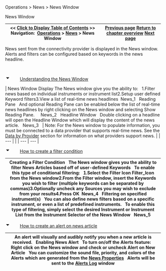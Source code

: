 ﻿


Operations \> News \> News Window






















News Window







| \<\< [Click to Display Table of Contents](news_window.md) \>\> **Navigation:**     [Operations](operations-1.md) \> [News](news-1.md) \> News Window | [Previous page](news-1.md) [Return to chapter overview](news-1.md) [Next page](news_properties-1.md) |
| --- | --- |














News sent from the connectivity provider is displayed in the News window. Alerts and filters can be configured based on keywords in the news headline.


 


![tog_minus](tog_minus-1.gif)        [Understanding the News Window](javascript:HMToggle('toggle','UnderstandingTheNewsWindow','UnderstandingTheNewsWindow_ICON'))




| News Window Display The News window give you the ability to:   1\.Filter news based on individual instruments or instrument list2\.Setup user defined Keyword filters3\.View a list of real\-time news headlines  News_1   Reading Pane   And optional Reading Pane can be enabled below the list of real\-time news headlines by right clicking on the News window and selecting Show Reading Pane.     News_2   Headline Window   Double clicking on a headline will open the Headline Window which will display the content of the news article.   News_3     | Note: For the News window to populate information, you must be connected to a data provider that supports real\-time news. See the [Data by Provider](data_by_provider-1.md) section for information on what providers support news. | | --- | |
| --- | --- |



![tog_minus](tog_minus-1.gif)        [How to create a filter condition](javascript:HMToggle('toggle','HowToCreateAFilterCondition','HowToCreateAFilterCondition_ICON'))




| Creating a Filter Condition   The News window gives you the ability to filter News Articles based off of user\-defined Keywords   To enable this type of conditional filtering:    1\.Select the Filter Icon Filter_Icon  from the News window2\.From the Filter window, insert the Keywords you wish to filter (multiple keywords can be separated by commas)3\.Optionally uncheck any Sources you may wish to exclude from your results4\.Press OK  News_4   Filtering on specified instrument(s)   You can also define news filters based on a specific instrument, or even a list of predefined instruments.   To enable this type of filtering, simply select the desired Instrument or Instrument List from the Instrument Selector of the News Window   News_5 |
| --- |



![tog_minus](tog_minus-1.gif)        [How to create an alert on news article](javascript:HMToggle('toggle','HowToCreateAnAlertOnNewsArticle','HowToCreateAnAlertOnNewsArticle_ICON'))




| An alert will visually and audibly notify you when a new article is received.    Enabling News Alert   To turn on/off the Alerts feature:   Right click on the News window and check or uncheck Alert on New Article    You can customize the sound file, priority, and colors of the Alerts which are generated from the [News Properties](news_properties-1.md)   Alerts will be sent to the [Alerts Log](alerts_log-1.md) window |
| --- |










